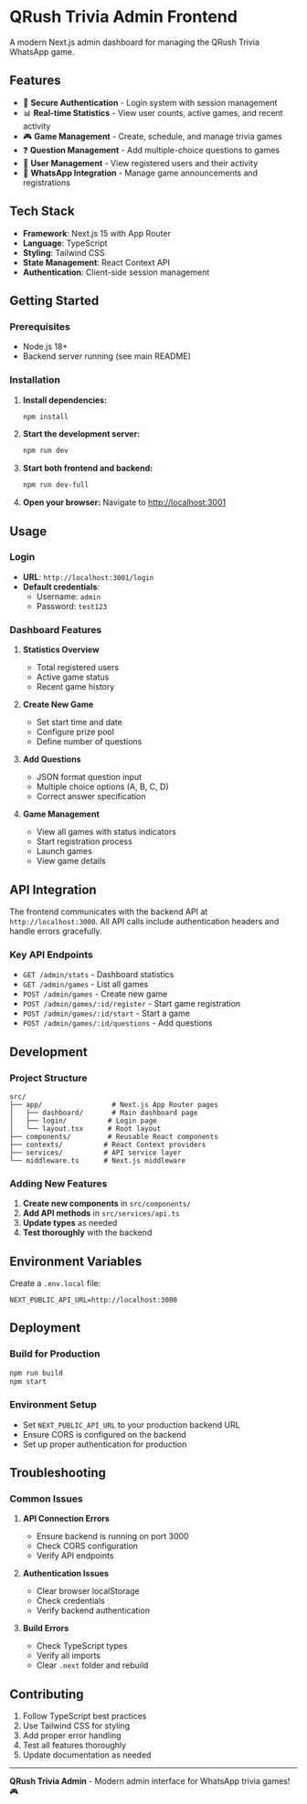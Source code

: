 # QRush Trivia Admin Frontend

A modern Next.js admin dashboard for managing the QRush Trivia WhatsApp game.

## Features

- 🔐 **Secure Authentication** - Login system with session management
- 📊 **Real-time Statistics** - View user counts, active games, and recent activity
- 🎮 **Game Management** - Create, schedule, and manage trivia games
- ❓ **Question Management** - Add multiple-choice questions to games
- 👥 **User Management** - View registered users and their activity
- 📱 **WhatsApp Integration** - Manage game announcements and registrations

## Tech Stack

- **Framework**: Next.js 15 with App Router
- **Language**: TypeScript
- **Styling**: Tailwind CSS
- **State Management**: React Context API
- **Authentication**: Client-side session management

## Getting Started

### Prerequisites

- Node.js 18+ 
- Backend server running (see main README)

### Installation

1. **Install dependencies:**
   ```bash
   npm install
   ```

2. **Start the development server:**
   ```bash
   npm run dev
   ```

3. **Start both frontend and backend:**
   ```bash
   npm run dev-full
   ```

4. **Open your browser:**
   Navigate to [http://localhost:3001](http://localhost:3001)

## Usage

### Login

- **URL**: `http://localhost:3001/login`
- **Default credentials**:
  - Username: `admin`
  - Password: `test123`

### Dashboard Features

1. **Statistics Overview**
   - Total registered users
   - Active game status
   - Recent game history

2. **Create New Game**
   - Set start time and date
   - Configure prize pool
   - Define number of questions

3. **Add Questions**
   - JSON format question input
   - Multiple choice options (A, B, C, D)
   - Correct answer specification

4. **Game Management**
   - View all games with status indicators
   - Start registration process
   - Launch games
   - View game details

## API Integration

The frontend communicates with the backend API at `http://localhost:3000`. All API calls include authentication headers and handle errors gracefully.

### Key API Endpoints

- `GET /admin/stats` - Dashboard statistics
- `GET /admin/games` - List all games
- `POST /admin/games` - Create new game
- `POST /admin/games/:id/register` - Start game registration
- `POST /admin/games/:id/start` - Start a game
- `POST /admin/games/:id/questions` - Add questions

## Development

### Project Structure

```
src/
├── app/                 # Next.js App Router pages
│   ├── dashboard/       # Main dashboard page
│   ├── login/          # Login page
│   └── layout.tsx      # Root layout
├── components/         # Reusable React components
├── contexts/          # React Context providers
├── services/          # API service layer
└── middleware.ts      # Next.js middleware
```

### Adding New Features

1. **Create new components** in `src/components/`
2. **Add API methods** in `src/services/api.ts`
3. **Update types** as needed
4. **Test thoroughly** with the backend

## Environment Variables

Create a `.env.local` file:

```env
NEXT_PUBLIC_API_URL=http://localhost:3000
```

## Deployment

### Build for Production

```bash
npm run build
npm start
```

### Environment Setup

- Set `NEXT_PUBLIC_API_URL` to your production backend URL
- Ensure CORS is configured on the backend
- Set up proper authentication for production

## Troubleshooting

### Common Issues

1. **API Connection Errors**
   - Ensure backend is running on port 3000
   - Check CORS configuration
   - Verify API endpoints

2. **Authentication Issues**
   - Clear browser localStorage
   - Check credentials
   - Verify backend authentication

3. **Build Errors**
   - Check TypeScript types
   - Verify all imports
   - Clear `.next` folder and rebuild

## Contributing

1. Follow TypeScript best practices
2. Use Tailwind CSS for styling
3. Add proper error handling
4. Test all features thoroughly
5. Update documentation as needed

---

**QRush Trivia Admin** - Modern admin interface for WhatsApp trivia games! 🎮
